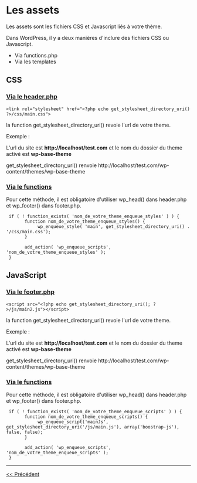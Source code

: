 # Les assets 

Les assets sont les fichiers CSS et Javascript liés à votre thème.

Dans WordPress, il y a deux manières d'inclure des fichiers CSS ou Javascript.

- Via functions.php
- Via les templates


## CSS

### [Via le header.php](header.php)


```
<link rel="stylesheet" href="<?php echo get_stylesheet_directory_uri() ?>/css/main.css"> 
```

la function get_stylesheet_directory_uri() revoie l'url de votre theme.

Exemple :

L'url du site est **http://localhost/test.com** et le nom du dossier du theme activé est **wp-base-theme**

get_stylesheet_directory_uri() renvoie http://localhost/test.com/wp-content/themes/wp-base-theme


### [Via le functions](functions.php)

Pour cette méthode, il est obligatoire d'utiliser wp_head() dans header.php et wp_footer() dans footer.php.

```
 if ( ! function_exists( 'nom_de_votre_theme_enqueue_styles' ) ) {
       function nom_de_votre_theme_enqueue_styles() {          
            wp_enqueue_style( 'main', get_stylesheet_directory_uri() . '/css/main.css');      
       } 
            
       add_action( 'wp_enqueue_scripts', 'nom_de_votre_theme_enqueue_styles' );  
 }

```

## JavaScript

### [Via le footer.php](footer.php)


```
<script src="<?php echo get_stylesheet_directory_uri(); ?>/js/main2.js"></script>
```

la function get_stylesheet_directory_uri() revoie l'url de votre theme.

Exemple :

L'url du site est **http://localhost/test.com** et le nom du dossier du theme activé est **wp-base-theme**

get_stylesheet_directory_uri() renvoie http://localhost/test.com/wp-content/themes/wp-base-theme


### [Via le functions](functions.php)

Pour cette méthode, il est obligatoire d'utiliser wp_head() dans header.php et wp_footer() dans footer.php.

```
 if ( ! function_exists( 'nom_de_votre_theme_enqueue_scripts' ) ) {
       function nom_de_votre_theme_enqueue_scripts() {          
            wp_enqueue_script('mainJs', get_stylesheet_directory_uri('/js/main.js'), array('boostrap-js'), false, false);      
       } 
            
       add_action( 'wp_enqueue_scripts', 'nom_de_votre_theme_enqueue_scripts' );  
 }

```

---

[<< Précédent](functions.md)